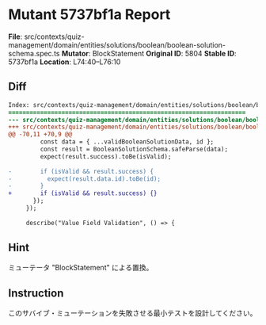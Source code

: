 # Mutant 5737bf1a Report

**File**: src/contexts/quiz-management/domain/entities/solutions/boolean/boolean-solution-schema.spec.ts
**Mutator**: BlockStatement
**Original ID**: 5804
**Stable ID**: 5737bf1a
**Location**: L74:40–L76:10

## Diff

```diff
Index: src/contexts/quiz-management/domain/entities/solutions/boolean/boolean-solution-schema.spec.ts
===================================================================
--- src/contexts/quiz-management/domain/entities/solutions/boolean/boolean-solution-schema.spec.ts	original
+++ src/contexts/quiz-management/domain/entities/solutions/boolean/boolean-solution-schema.spec.ts	mutated #5804
@@ -70,11 +70,9 @@
         const data = { ...validBooleanSolutionData, id };
         const result = BooleanSolutionSchema.safeParse(data);
         expect(result.success).toBe(isValid);
 
-        if (isValid && result.success) {
-          expect(result.data.id).toBe(id);
-        }
+        if (isValid && result.success) {}
       });
     });
 
     describe("Value Field Validation", () => {
```

## Hint

ミューテータ "BlockStatement" による置換。

## Instruction

このサバイブ・ミューテーションを失敗させる最小テストを設計してください。
